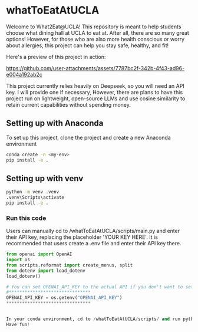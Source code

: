 # whatToEatAtUCLA

Welcome to What2Eat@UCLA! This repository is meant to help students choose what dining hall at UCLA to eat at. After all, there are so many great options! However, for those who are also more health conscious or worry about allergies, this project can help you stay safe, healthy, and fit! 

Here's a preview of this project in action:

https://github.com/user-attachments/assets/7787bc2f-342b-4f43-ad96-e004a192ab2c

This project currently relies heavily on Deepseek, so you will need an API key. I will provide one if necessary, However, there are plans to have this project run on lightweight, open-source LLMs and use cosine similarity to retain current capabilities without spending money. 

## Setting up with Anaconda  
To set up this project, clone the project and create a new Anaconda environment

```sh
conda create -n <my-env>
pip install -e .
```

## Setting up with venv 
```sh
python -m venv .venv
.venv\Scripts\activate 
pip install -e .
```

### Run this code
Users can manually cd to /whatToEatAtUCLA/scripts/main.py and enter their API key, replacing the placeholder 'YOUR KEY HERE'. It is recommended that users create a .env file and enter their API key there. 

```python
from openai import OpenAI
import os
from scripts.reformat import create_menus, split
from dotenv import load_dotenv
load_dotenv()

# You can set OPENAI_API_KEY to the actual API if you don't want to set up a .env file 
#*******************************
OPENAI_API_KEY = os.getenv("OPENAI_API_KEY")
********************************


In your conda environment, cd to /whatToEatAtUCLA/scripts/ and run python main.py. 
Have fun!



